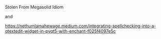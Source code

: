 Stolen From Megasolid Idiom

and

[https://nethumlamahewage.medium.com/integrating-spellchecking-into-a-qtextedit-widget-in-pyqt5-with-enchant-f025f4097e5c
](https://stackoverflow.com/questions/65135649/resizable-in-line-image-on-qtextedit)
